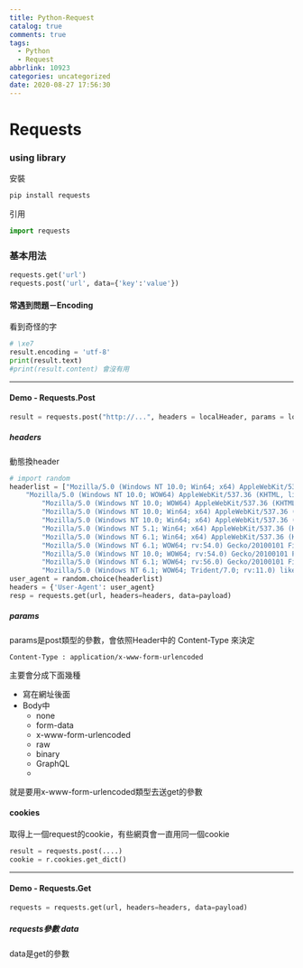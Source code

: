 ```yaml
---
title: Python-Request
catalog: true
comments: true
tags:
  - Python
  - Request
abbrlink: 10923
categories: uncategorized
date: 2020-08-27 17:56:30
---
```


# Requests

### using library
安裝
```python
pip install requests
```
引用
```python
import requests
```
### 基本用法
```python
requests.get('url')
requests.post('url', data={'key':'value'})
```
#### 常遇到問題－Encoding
看到奇怪的字
```python
# \xe7
result.encoding = 'utf-8'
print(result.text)
#print(result.content) 會沒有用
```
---
#### Demo - Requests.Post
```python
result = requests.post("http://...", headers = localHeader, params = localParams, cookies=localCookie)
```
##### headers
動態換header<br>
```python
# import random
headerlist = ["Mozilla/5.0 (Windows NT 10.0; Win64; x64) AppleWebKit/537.36 (KHTML, like Gecko) Chrome/62.0.3202.94 Safari/537.36",
    "Mozilla/5.0 (Windows NT 10.0; WOW64) AppleWebKit/537.36 (KHTML, like Gecko) Chrome/56.0.2924.87 Safari/537.36 OPR/43.0.2442.991",
        "Mozilla/5.0 (Windows NT 10.0; WOW64) AppleWebKit/537.36 (KHTML, like Gecko) Chrome/55.0.2883.87 Safari/537.36 OPR/42.0.2393.94",
        "Mozilla/5.0 (Windows NT 10.0; Win64; x64) AppleWebKit/537.36 (KHTML, like Gecko) Chrome/60.0.3112.78 Safari/537.36 OPR/47.0.2631.39",
        "Mozilla/5.0 (Windows NT 10.0; Win64; x64) AppleWebKit/537.36 (KHTML, like Gecko) Chrome/60.0.3112.113 Safari/537.36",
        "Mozilla/5.0 (Windows NT 5.1; Win64; x64) AppleWebKit/537.36 (KHTML, like Gecko) Chrome/60.0.3112.90 Safari/537.36",
        "Mozilla/5.0 (Windows NT 6.1; Win64; x64) AppleWebKit/537.36 (KHTML, like Gecko) Chrome/55.0.2883.87 Safari/537.36",
        "Mozilla/5.0 (Windows NT 6.1; WOW64; rv:54.0) Gecko/20100101 Firefox/54.0",
        "Mozilla/5.0 (Windows NT 10.0; WOW64; rv:54.0) Gecko/20100101 Firefox/54.0",
        "Mozilla/5.0 (Windows NT 6.1; WOW64; rv:56.0) Gecko/20100101 Firefox/56.0",
        "Mozilla/5.0 (Windows NT 6.1; WOW64; Trident/7.0; rv:11.0) like Gecko"]
user_agent = random.choice(headerlist)
headers = {'User-Agent': user_agent}
resp = requests.get(url, headers=headers, data=payload)
```

##### params
params是post類型的參數，會依照Header中的 Content-Type 來決定
```
Content-Type : application/x-www-form-urlencoded
```
主要會分成下面幾種
- 寫在網址後面
- Body中
  - none
  - form-data
  - x-www-form-urlencoded
  - raw
  - binary
  - GraphQL
  - 

就是要用x-www-form-urlencoded類型去送get的參數

#### cookies
取得上一個request的cookie，有些網頁會一直用同一個cookie
```python
result = requests.post(....)
cookie = r.cookies.get_dict()
```
---
#### Demo - Requests.Get
```python
requests = requests.get(url, headers=headers, data=payload)
```
##### requests參數 data
data是get的參數

